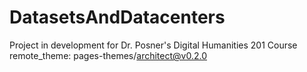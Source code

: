 # DatasetsAndDatacenters
Project in development for Dr. Posner's Digital Humanities 201 Course
remote_theme: pages-themes/architect@v0.2.0
